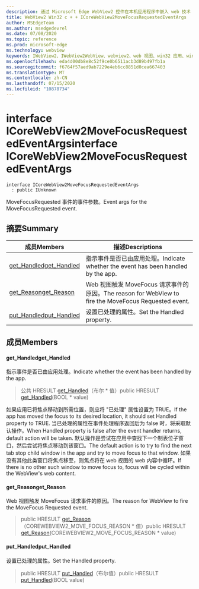 ```yaml
---
description: 通过 Microsoft Edge WebView2 控件在本机应用程序中嵌入 web 技术（HTML、CSS 和 JavaScript）
title: WebView2 Win32 c + + ICoreWebView2MoveFocusRequestedEventArgs
author: MSEdgeTeam
ms.author: msedgedevrel
ms.date: 07/08/2020
ms.topic: reference
ms.prod: microsoft-edge
ms.technology: webview
keywords: IWebView2、IWebView2WebView、webview2、web 视图、win32 应用、win32、edge、ICoreWebView2、ICoreWebView2Controller、浏览器控件、边缘 html、ICoreWebView2MoveFocusRequestedEventArgs
ms.openlocfilehash: eda4d00db8e8c52f9ce0b6511acb3d89b497fb1a
ms.sourcegitcommit: f6764f57aed9ab7229e4eb6cc8851d0cea667403
ms.translationtype: MT
ms.contentlocale: zh-CN
ms.lasthandoff: 07/15/2020
ms.locfileid: "10878734"
---
```

# <span data-ttu-id="dd614-104">interface ICoreWebView2MoveFocusRequestedEventArgs</span><span class="sxs-lookup"><span data-stu-id="dd614-104">interface ICoreWebView2MoveFocusRequestedEventArgs</span></span> 

```
interface ICoreWebView2MoveFocusRequestedEventArgs
  : public IUnknown
```

<span data-ttu-id="dd614-105">MoveFocusRequested 事件的事件参数。</span><span class="sxs-lookup"><span data-stu-id="dd614-105">Event args for the MoveFocusRequested event.</span></span>

## <span data-ttu-id="dd614-106">摘要</span><span class="sxs-lookup"><span data-stu-id="dd614-106">Summary</span></span>

 <span data-ttu-id="dd614-107">成员</span><span class="sxs-lookup"><span data-stu-id="dd614-107">Members</span></span>                        | <span data-ttu-id="dd614-108">描述</span><span class="sxs-lookup"><span data-stu-id="dd614-108">Descriptions</span></span>
--------------------------------|---------------------------------------------
[<span data-ttu-id="dd614-109">get_Handled</span><span class="sxs-lookup"><span data-stu-id="dd614-109">get_Handled</span></span>](#get_handled) | <span data-ttu-id="dd614-110">指示事件是否已由应用处理。</span><span class="sxs-lookup"><span data-stu-id="dd614-110">Indicate whether the event has been handled by the app.</span></span>
[<span data-ttu-id="dd614-111">get_Reason</span><span class="sxs-lookup"><span data-stu-id="dd614-111">get_Reason</span></span>](#get_reason) | <span data-ttu-id="dd614-112">Web 视图触发 MoveFocus 请求事件的原因。</span><span class="sxs-lookup"><span data-stu-id="dd614-112">The reason for WebView to fire the MoveFocus Requested event.</span></span>
[<span data-ttu-id="dd614-113">put_Handled</span><span class="sxs-lookup"><span data-stu-id="dd614-113">put_Handled</span></span>](#put_handled) | <span data-ttu-id="dd614-114">设置已处理的属性。</span><span class="sxs-lookup"><span data-stu-id="dd614-114">Set the Handled property.</span></span>

## <span data-ttu-id="dd614-115">成员</span><span class="sxs-lookup"><span data-stu-id="dd614-115">Members</span></span>

#### <span data-ttu-id="dd614-116">get_Handled</span><span class="sxs-lookup"><span data-stu-id="dd614-116">get_Handled</span></span> 

<span data-ttu-id="dd614-117">指示事件是否已由应用处理。</span><span class="sxs-lookup"><span data-stu-id="dd614-117">Indicate whether the event has been handled by the app.</span></span>

> <span data-ttu-id="dd614-118">公共 HRESULT [get_Handled](#get_handled)（布尔 \* 值）</span><span class="sxs-lookup"><span data-stu-id="dd614-118">public HRESULT [get_Handled](#get_handled)(BOOL \* value)</span></span>

<span data-ttu-id="dd614-119">如果应用已将焦点移动到所需位置，则应将 "已处理" 属性设置为 TRUE。</span><span class="sxs-lookup"><span data-stu-id="dd614-119">If the app has moved the focus to its desired location, it should set Handled property to TRUE.</span></span> <span data-ttu-id="dd614-120">当已处理的属性在事件处理程序返回后为 false 时，将采取默认操作。</span><span class="sxs-lookup"><span data-stu-id="dd614-120">When Handled property is false after the event handler returns, default action will be taken.</span></span> <span data-ttu-id="dd614-121">默认操作是尝试在应用中查找下一个制表位子窗口，然后尝试将焦点移动到该窗口。</span><span class="sxs-lookup"><span data-stu-id="dd614-121">The default action is to try to find the next tab stop child window in the app and try to move focus to that window.</span></span> <span data-ttu-id="dd614-122">如果没有其他此类窗口将焦点移至，则焦点将在 web 视图的 web 内容中循环。</span><span class="sxs-lookup"><span data-stu-id="dd614-122">If there is no other such window to move focus to, focus will be cycled within the WebView's web content.</span></span>

#### <span data-ttu-id="dd614-123">get_Reason</span><span class="sxs-lookup"><span data-stu-id="dd614-123">get_Reason</span></span> 

<span data-ttu-id="dd614-124">Web 视图触发 MoveFocus 请求事件的原因。</span><span class="sxs-lookup"><span data-stu-id="dd614-124">The reason for WebView to fire the MoveFocus Requested event.</span></span>

> <span data-ttu-id="dd614-125">public HRESULT [get_Reason](#get_reason)（COREWEBVIEW2_MOVE_FOCUS_REASON \* 值）</span><span class="sxs-lookup"><span data-stu-id="dd614-125">public HRESULT [get_Reason](#get_reason)(COREWEBVIEW2_MOVE_FOCUS_REASON \* value)</span></span>

#### <span data-ttu-id="dd614-126">put_Handled</span><span class="sxs-lookup"><span data-stu-id="dd614-126">put_Handled</span></span> 

<span data-ttu-id="dd614-127">设置已处理的属性。</span><span class="sxs-lookup"><span data-stu-id="dd614-127">Set the Handled property.</span></span>

> <span data-ttu-id="dd614-128">public HRESULT [put_Handled](#put_handled)（布尔值）</span><span class="sxs-lookup"><span data-stu-id="dd614-128">public HRESULT [put_Handled](#put_handled)(BOOL value)</span></span>

